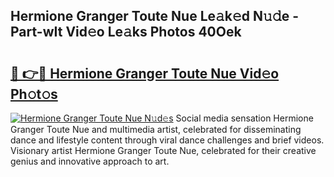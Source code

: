 ## Hermione Granger Toute Nue Le𝚊k𝚎d N𝚞𝚍e - Part-wIt Vid𝚎o Le𝚊ks Photos 40Oek

# <h2><a href="http://fb7iucg.evod.top/?m=Hermione+Granger+Toute+Nue">🔗 👉🔴 Hermione Granger Toute Nue Vid𝚎o Ph𝚘t𝚘s</a></h2>

[![Hermione Granger Toute Nue N𝚞d𝚎s](https://i.imgur.com/8V9OHl7.gif)](http://fb7iucg.evod.top/?m=Hermione+Granger+Toute+Nue)
Social media sensation Hermione Granger Toute Nue and multimedia artist, celebrated for disseminating dance and lifestyle content through viral dance challenges and brief videos. Visionary artist Hermione Granger Toute Nue, celebrated for their creative genius and innovative approach to art. 
